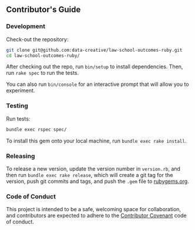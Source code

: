 ## Contributor's Guide

### Development

Check-out the repository:

```` sh
git clone git@github.com:data-creative/law-school-outcomes-ruby.git
cd law-school-outcomes-ruby/
````

After checking out the repo, run `bin/setup` to install dependencies. Then, run `rake spec` to run the tests.

You can also run `bin/console` for an interactive prompt that will allow you to experiment.

### Testing

Run tests:

```` sh
bundle exec rspec spec/
````

To install this gem onto your local machine, run `bundle exec rake install`.

### Releasing

To release a new version, update the version number in `version.rb`, and then run `bundle exec rake release`, which will create a git tag for the version, push git commits and tags, and push the `.gem` file to [rubygems.org](https://rubygems.org).

### Code of Conduct

This project is intended to be a safe, welcoming space for collaboration, and contributors are expected to adhere to the [Contributor Covenant](http://contributor-covenant.org) code of conduct.
